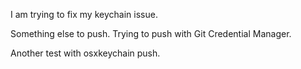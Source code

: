 I am trying to fix my keychain issue.

Something else to push. Trying to push with Git Credential Manager.

Another test with osxkeychain push.
